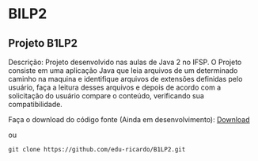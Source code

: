 # BILP2
Projeto B1LP2 
----

Descrição: Projeto desenvolvido nas aulas de Java 2 no IFSP.
O Projeto consiste em uma aplicação Java que leia arquivos de um determinado caminho na maquina e identifique arquivos de extensões definidas pelo usuário, faça a leitura desses arquivos e depois de acordo com a solicitação do usuário compare o conteúdo, verificando sua compatibilidade.

Faça o download do código fonte (Ainda em desenvolvimento):  [Download](https://github.com/edu-ricardo/B1LP2/archive/master.zip)

ou

``
git clone https://github.com/edu-ricardo/B1LP2.git
``
